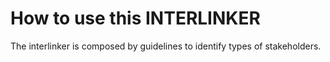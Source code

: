 # How to use this INTERLINKER
The interlinker is composed by guidelines to identify types of stakeholders.